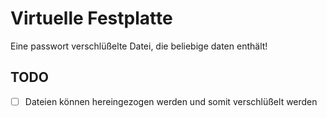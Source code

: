 # Virtuelle Festplatte
Eine passwort verschlüßelte Datei, die beliebige daten enthält!

## TODO
- [ ] Dateien können hereingezogen werden und somit verschlüßelt werden
